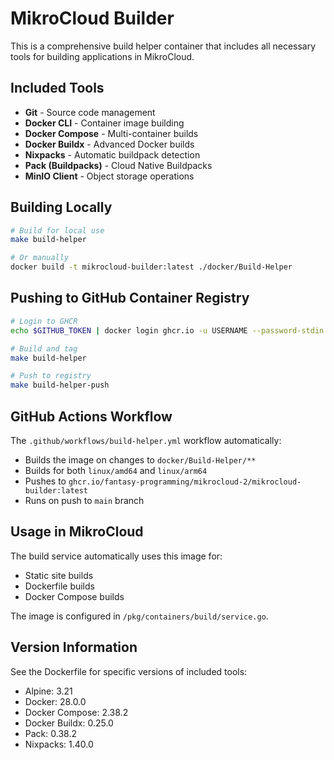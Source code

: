 # MikroCloud Builder

This is a comprehensive build helper container that includes all necessary tools for building applications in MikroCloud.

## Included Tools

- **Git** - Source code management
- **Docker CLI** - Container image building
- **Docker Compose** - Multi-container builds
- **Docker Buildx** - Advanced Docker builds
- **Nixpacks** - Automatic buildpack detection
- **Pack (Buildpacks)** - Cloud Native Buildpacks
- **MinIO Client** - Object storage operations

## Building Locally

```bash
# Build for local use
make build-helper

# Or manually
docker build -t mikrocloud-builder:latest ./docker/Build-Helper
```

## Pushing to GitHub Container Registry

```bash
# Login to GHCR
echo $GITHUB_TOKEN | docker login ghcr.io -u USERNAME --password-stdin

# Build and tag
make build-helper

# Push to registry
make build-helper-push
```

## GitHub Actions Workflow

The `.github/workflows/build-helper.yml` workflow automatically:
- Builds the image on changes to `docker/Build-Helper/**`
- Builds for both `linux/amd64` and `linux/arm64`
- Pushes to `ghcr.io/fantasy-programming/mikrocloud-2/mikrocloud-builder:latest`
- Runs on push to `main` branch

## Usage in MikroCloud

The build service automatically uses this image for:
- Static site builds
- Dockerfile builds
- Docker Compose builds

The image is configured in `/pkg/containers/build/service.go`.

## Version Information

See the Dockerfile for specific versions of included tools:
- Alpine: 3.21
- Docker: 28.0.0
- Docker Compose: 2.38.2
- Docker Buildx: 0.25.0
- Pack: 0.38.2
- Nixpacks: 1.40.0
